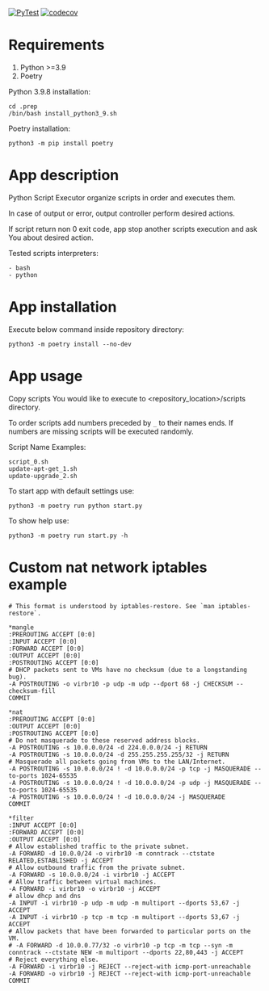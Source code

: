 [![PyTest](https://github.com/KubaTaba1uga/python_script_executor/actions/workflows/pytest.yml/badge.svg?branch=master)](https://github.com/KubaTaba1uga/python_script_executor/actions/workflows/pytest.yml) 
[![codecov](https://codecov.io/gh/KubaTaba1uga/python_script_executor/branch/master/graph/badge.svg?token=BHLC73ZGK0)](https://codecov.io/gh/KubaTaba1uga/python_script_executor)

# Requirements

1. Python >=3.9
2. Poetry

Python 3.9.8 installation:

	cd .prep
	/bin/bash install_python3_9.sh

Poetry installation:

	python3 -m pip install poetry


# App description 

Python Script Executor organize scripts in order and executes them.

In case of output or error, output controller perform desired actions.

If script return non 0 exit code, app stop another scripts execution and
ask You about desired action.

Tested scripts interpreters:

	- bash
	- python

# App installation

Execute below command inside repository directory:

	python3 -m poetry install --no-dev


# App usage 
 
Copy scripts You would like to execute to <repository_location>/scripts directory.

To order scripts add numbers preceded by `_` to their names ends. If numbers are missing
scripts will be executed randomly.

Script Name Examples:

	script_0.sh
	update-apt-get_1.sh
	update-upgrade_2.sh

To start app with default settings use:

	python3 -m poetry run python start.py

To show help use:

	python3 -m poetry run start.py -h

# Custom nat network iptables example
```
# This format is understood by iptables-restore. See `man iptables-restore`.

*mangle
:PREROUTING ACCEPT [0:0]
:INPUT ACCEPT [0:0]
:FORWARD ACCEPT [0:0]
:OUTPUT ACCEPT [0:0]
:POSTROUTING ACCEPT [0:0]
# DHCP packets sent to VMs have no checksum (due to a longstanding bug).
-A POSTROUTING -o virbr10 -p udp -m udp --dport 68 -j CHECKSUM --checksum-fill
COMMIT

*nat
:PREROUTING ACCEPT [0:0]
:OUTPUT ACCEPT [0:0]
:POSTROUTING ACCEPT [0:0]
# Do not masquerade to these reserved address blocks.
-A POSTROUTING -s 10.0.0.0/24 -d 224.0.0.0/24 -j RETURN
-A POSTROUTING -s 10.0.0.0/24 -d 255.255.255.255/32 -j RETURN
# Masquerade all packets going from VMs to the LAN/Internet.
-A POSTROUTING -s 10.0.0.0/24 ! -d 10.0.0.0/24 -p tcp -j MASQUERADE --to-ports 1024-65535
-A POSTROUTING -s 10.0.0.0/24 ! -d 10.0.0.0/24 -p udp -j MASQUERADE --to-ports 1024-65535
-A POSTROUTING -s 10.0.0.0/24 ! -d 10.0.0.0/24 -j MASQUERADE
COMMIT

*filter
:INPUT ACCEPT [0:0]
:FORWARD ACCEPT [0:0]
:OUTPUT ACCEPT [0:0]
# Allow established traffic to the private subnet.
-A FORWARD -d 10.0.0/24 -o virbr10 -m conntrack --ctstate RELATED,ESTABLISHED -j ACCEPT
# Allow outbound traffic from the private subnet.
-A FORWARD -s 10.0.0.0/24 -i virbr10 -j ACCEPT
# Allow traffic between virtual machines.
-A FORWARD -i virbr10 -o virbr10 -j ACCEPT
# allow dhcp and dns
-A INPUT -i virbr10 -p udp -m udp -m multiport --dports 53,67 -j ACCEPT
-A INPUT -i virbr10 -p tcp -m tcp -m multiport --dports 53,67 -j ACCEPT
# Allow packets that have been forwarded to particular ports on the VM.
# -A FORWARD -d 10.0.0.77/32 -o virbr10 -p tcp -m tcp --syn -m conntrack --ctstate NEW -m multiport --dports 22,80,443 -j ACCEPT
# Reject everything else.
-A FORWARD -i virbr10 -j REJECT --reject-with icmp-port-unreachable
-A FORWARD -o virbr10 -j REJECT --reject-with icmp-port-unreachable
COMMIT
```
